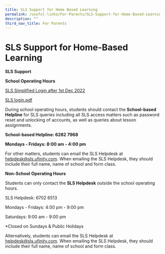 ```yaml
---
title: SLS Support for Home Based Learning
permalink: /useful-links/For-Parents/SLS-Support-for-Home-Based-Learning/
description: ""
third_nav_title: For Parents
---
```

SLS Support for Home-Based Learning
===================================

<b>SLS Support</b>

<b>School Operating Hours</b>

[SLS Simplified Login after 1st Dec 2022](/files/SLS%20login.pdf)

[SLS login.pdf](/files/SLS%20login.pdf)

During school operating hours, students should contact the <b>School-based Helpline</b> for SLS queries including all SLS access matters such as password reset and unlocking of accounts, as well as queries about lesson assignments.

  

<b>School-based Helpline: 6282 7968</b>

<b>Mondays - Fridays: 8:00 am - 4:00 pm</b>

  

For other matters, students can email the SLS Helpdesk at helpdesk@sls.ufinity.com. When emailing the SLS Helpdesk, they should include their full name, name of school and form class.

  

<b>Non-School Operating Hours</b>

Students can only contact the <b>SLS Helpdesk</b> outside the school operating hours.

  
SLS Helpdesk: 6702 6513

Mondays - Fridays: 4:00 pm - 9:00 pm

Saturdays: 9:00 am - 9:00 pm

\*Closed on Sundays & Public Holidays

  

Alternatively, students can email the SLS Helpdesk at helpdesk@sls.ufinity.com. When emailing the SLS Helpdesk, they should include their full name, name of school and form class.